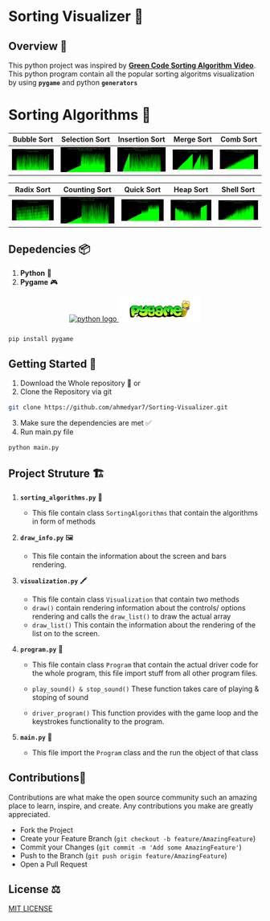 # Sorting Visualizer 🧮

## Overview 📃

This python project was inspired by **[Green Code Sorting Algorithm Video]("https://www.youtube.com/watch?v=N4JVT3eVBP8")**. This python program contain all the popular sorting algoritms visualization by using **`pygame`** and python **`generators`**

# Sorting Algorithms 🧮

| Bubble Sort                                    | Selection Sort                                       | Insertion Sort                            | Merge Sort                                   | Comb Sort                                  |
| ---------------------------------------------- | ---------------------------------------------------- | ----------------------------------------- | -------------------------------------------- | ------------------------------------------ |
| ![Bubble Sort](.assets/.img/bubble%20sort.png) | ![Selection Sort](.assets/.img/selection%20sort.png) | ![Insertion Sort](.assets/.img/image.png) | ![Merge Sort](.assets/.img/merge%20sort.png) | ![Comb Sort](.assets/.img/Comb%20sort.png) |

| Radix Sort                                   | Counting Sort                                      | Quick Sort                                   | Heap Sort                                  | Shell Sort                                   |
| -------------------------------------------- | -------------------------------------------------- | -------------------------------------------- | ------------------------------------------ | -------------------------------------------- |
| ![Radix Sort](.assets/.img/radix%20sort.png) | ![Counting Sort](.assets/.img/Counting%20sort.png) | ![Quick Sort](.assets/.img/quick%20sort.png) | ![Heap Sort](.assets/.img/Heap%20sort.png) | ![Shell Sort](.assets/.img/shell%20sort.png) |

## Depedencies 📦

1. **Python** 🐍
2. **Pygame** 🎮

<div align="center">
   <a href="https://www.python.org/">
      <img src="https://img.shields.io/badge/Python-3776AB?logo=python&logoColor=white&style=for-the-badge" height="50" alt="python logo"  />
  </a>
  <a href="https://www.pygame.org/news">
      <img src="pygamenew.png" height="50" alt="python logo"  />
  </a>
</div>

###

```bash
pip install pygame

```

## Getting Started 🚀

1. Download the Whole repository 📁 or
2. Clone the Repository via git

```bash
git clone https://github.com/ahmedyar7/Sorting-Visualizer.git

```

3. Make sure the dependencies are met ✅
4. Run main.py file

```bash
python main.py
```

## Project Struture 🏗️

1. **`sorting_algorithms.py`** 📜

   - This file contain class `SortingAlgorithms` that contain the algorithms in form of methods

2. **`draw_info.py`** 🖼️

   - This file contain the information about the screen and bars rendering.

3. **`visualization.py`** 🖍️

   - This file contain class `Visualization` that contain two methods
   - `draw()` contain rendering information about the controls/ options rendering and calls the `draw_list()` to draw the actual array
   - `draw_list()` This contain the information about the rendering of the list on to the screen.

4. **`program.py`** 🦾

   - This file contain class `Program` that contain the actual driver code for the whole program, this file import stuff from all other program files.

   - `play_sound() & stop_sound()` These function takes care of playing & stoping of sound
   - `driver_program()` This function provides with the game loop and the keystrokes functionality to the program.

5. **`main.py`** 🚦
   - This file import the `Program` class and the run the object of that class

## Contributions🤝

Contributions are what make the open source community such an amazing place to learn, inspire, and create. Any contributions you make are greatly appreciated.

- Fork the Project
- Create your Feature Branch (`git checkout -b feature/AmazingFeature`)
- Commit your Changes (`git commit -m 'Add some AmazingFeature'`)
- Push to the Branch (`git push origin feature/AmazingFeature`)
- Open a Pull Request

## License ⚖

[MIT LICENSE](LICENSE)
